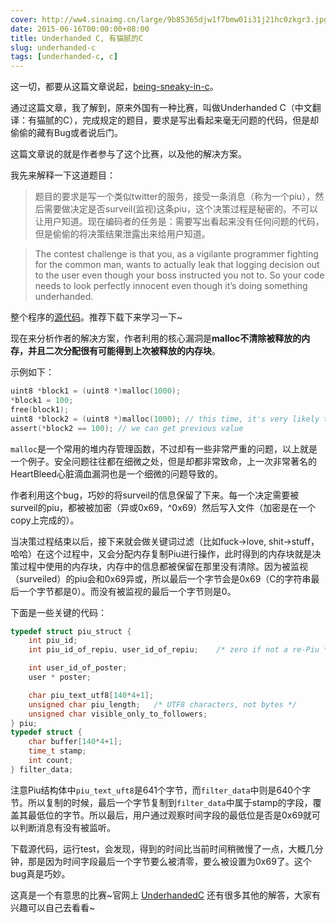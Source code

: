 ```yaml
---
cover: http://ww4.sinaimg.cn/large/9b85365djw1f7bmw01i31j21hc0zkgr3.jpg
date: 2015-06-16T00:00:00+08:00
title: Underhanded C, 有猫腻的C
slug: underhanded-c
tags: [underhanded-c, c]
---
```

这一切，都要从这篇文章说起，[being-sneaky-in-c](http://www.codersnotes.com/notes/being-sneaky-in-c)。

通过这篇文章，我了解到，原来外国有一种比赛，叫做Underhanded C（中文翻译：有猫腻的C），完成规定的题目，要求是写出看起来毫无问题的代码，但是却偷偷的藏有Bug或者说后门。

这篇文章说的就是作者参与了这个比赛，以及他的解决方案。 

<!--more-->

我先来解释一下这道题目：

>题目的要求是写一个类似twitter的服务，接受一条消息（称为一个piu），然后需要做决定是否surveil(监视)这条piu，这个决策过程是秘密的。不可以让用户知道。现在编码者的任务是：需要写出看起来没有任何问题的代码，但是偷偷的将决策结果泄露出来给用户知道。

>The contest challenge is that you, as a vigilante programmer fighting for the common man, wants to actually leak that logging decision out to the user even though your boss instructed you not to. So your code needs to look perfectly innocent even though it’s doing something underhanded.

整个程序的[源代码](http://www.underhanded-c.org/_p_26.html)。推荐下载下来学习一下~

现在来分析作者的解决方案，作者利用的核心漏洞是**malloc不清除被释放的内存，并且二次分配很有可能得到上次被释放的内存块**。

示例如下：

```c
uint8 *block1 = (uint8 *)malloc(1000);
*block1 = 100;
free(block1);
uint8 *block2 = (uint8 *)malloc(1000); // this time, it's very likely that block2 == block1
assert(*block2 == 100); // we can get previous value 
```

`malloc`是一个常用的堆内存管理函数，不过却有一些非常严重的问题，以上就是一个例子。安全问题往往都在细微之处，但是却都非常致命，上一次非常著名的HeartBleed心脏滴血漏洞也是一个细微的问题导致的。

作者利用这个bug，巧妙的将surveil的信息保留了下来。每一个决定需要被surveil的piu，都被被加密（异或0x69，^0x69）然后写入文件（加密是在一个copy上完成的）。

当决策过程结束以后，接下来就会做关键词过滤（比如fuck->love, shit->stuff，哈哈）在这个过程中，又会分配内存复制Piu进行操作，此时得到的内存块就是决策过程中使用的内存块，内存中的信息都被保留在那里没有清除。因为被监视（surveiled）的piu会和0x69异或，所以最后一个字节会是0x69（C的字符串最后一个字节都是0）。而没有被监视的最后一个字节则是0。

下面是一些关键的代码：

``` c
typedef struct piu_struct {
    int piu_id;
    int piu_id_of_repiu, user_id_of_repiu;    /* zero if not a re-Piu */

    int user_id_of_poster;
    user * poster;

    char piu_text_utf8[140*4+1];
    unsigned char piu_length;   /* UTF8 characters, not bytes */
    unsigned char visible_only_to_followers;
} piu;
typedef struct {
    char buffer[140*4+1];
    time_t stamp;
    int count;
} filter_data;
```

注意Piu结构体中`piu_text_uft8`是641个字节，而`filter_data`中则是640个字节。所以复制的时候，最后一个字节复制到`filter_data`中属于stamp的字段，覆盖其最低位的字节。所以最后，用户通过观察时间字段的最低位是否是0x69就可以判断消息有没有被监听。

下载源代码，运行test，会发现，得到的时间比当前时间稍微慢了一点，大概几分钟，那是因为时间字段最后一个字节要么被清零，要么被设置为0x69了。这个bug真是巧妙。

这真是一个有意思的比赛~官网上 [UnderhandedC](http://www.underhanded-c.org) 还有很多其他的解答，大家有兴趣可以自己去看看~

